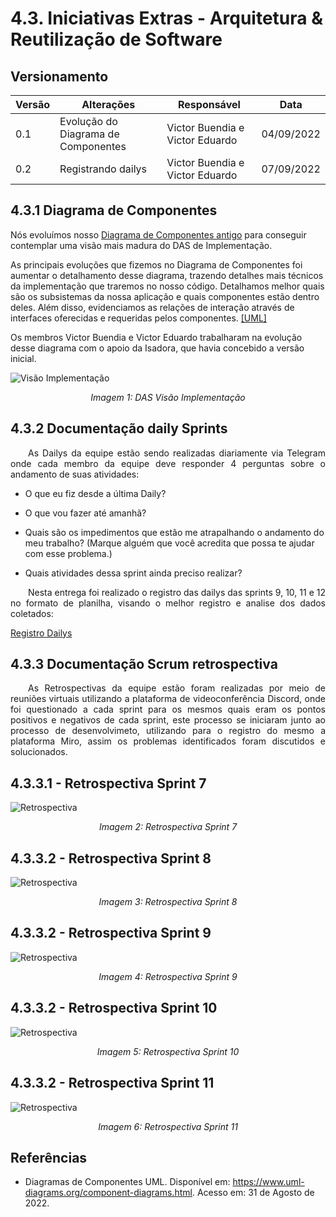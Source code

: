 # 4.3. Iniciativas Extras - Arquitetura & Reutilização de Software

## Versionamento

| Versão | Alterações                          | Responsável                     | Data       |
| ------ | ----------------------------------- | ------------------------------- | ---------- |
| 0.1    | Evolução do Diagrama de Componentes | Victor Buendia e Victor Eduardo | 04/09/2022 |
| 0.2    | Registrando dailys | Victor Buendia e Victor Eduardo | 07/09/2022 |

## 4.3.1 Diagrama de Componentes

Nós evoluímos nosso [Diagrama de Componentes antigo](/Modelagem/2.1.1.UMLEstaticos?id=_22113-diagrama-de-componentes) para conseguir contemplar uma visão mais madura do DAS de Implementação.

As principais evoluções que fizemos no Diagrama de Componentes foi aumentar o detalhamento desse diagrama, trazendo detalhes mais técnicos da implementação que traremos no nosso código. Detalhamos melhor quais são os subsistemas da nossa aplicação e quais componentes estão dentro deles. Além disso, evidenciamos as relações de interação através de interfaces oferecidas e requeridas pelos componentes. [[UML]](#ref1)

Os membros Victor Buendia e Victor Eduardo trabalharam na evolução desse diagrama com o apoio da Isadora, que havia concebido a versão inicial.

![Visão Implementação](../imgs/VisaoImplementacao.png)  
<p align="center">
  <i>Imagem 1: DAS Visão Implementação</i>
</p>

## 4.3.2 Documentação daily Sprints

<p align="justify">&emsp;&emsp;As Dailys da equipe estão sendo realizadas diariamente via Telegram onde cada membro da equipe deve responder 4 perguntas sobre o andamento de suas atividades:</p>

- O que eu fiz desde a última Daily?

- O que vou fazer até amanhã?

- Quais são os impedimentos que estão me atrapalhando o andamento do meu trabalho? (Marque alguém que você acredita que possa te ajudar com esse problema.)

- Quais atividades dessa sprint ainda preciso realizar?

<p align="justify">&emsp;&emsp;Nesta entrega foi realizado o registro das dailys das sprints 9, 10, 11 e 12 no formato de planilha, visando o melhor registro e analise dos dados coletados: </p>

[Registro Dailys](https://docs.google.com/spreadsheets/d/14c7agbEHBoryS6Nd4Bq-8rD-v3mqoQNe/edit?usp=sharing&ouid=115308633450486530905&rtpof=true&sd=true)


## 4.3.3 Documentação Scrum retrospectiva

<p align="justify">&emsp;&emsp;As Retrospectivas da equipe estão foram realizadas por meio de reuniões virtuais utilizando a plataforma de videoconferência Discord, onde foi questionado a cada sprint para os mesmos quais eram os pontos positivos e negativos de cada sprint,  este processo se iniciaram junto ao processo de desenvolvimeto, utilizando para o registro do mesmo a plataforma Miro, assim os problemas identificados foram discutidos e solucionados.</p>


## 4.3.3.1 - Retrospectiva Sprint 7

![Retrospectiva](../imgs/Sprint7.jpg)  
<p align="center">
  <i>Imagem 2: Retrospectiva Sprint 7</i>
</p>

## 4.3.3.2 - Retrospectiva Sprint 8

![Retrospectiva](../imgs/Sprint8.jpg)  
<p align="center">
  <i>Imagem 3: Retrospectiva Sprint 8</i>
</p>

## 4.3.3.2 - Retrospectiva Sprint 9

![Retrospectiva](../imgs/Sprint9.jpg)  
<p align="center">
  <i>Imagem 4: Retrospectiva Sprint 9</i>
</p>

## 4.3.3.2 - Retrospectiva Sprint 10

![Retrospectiva](../imgs/Sprint10.jpg)  
<p align="center">
  <i>Imagem 5: Retrospectiva Sprint 10</i>
</p>

## 4.3.3.2 - Retrospectiva Sprint 11

![Retrospectiva](../imgs/Sprint11.jpg)  
<p align="center">
  <i>Imagem 6: Retrospectiva Sprint 11</i>
</p>

## Referências

<a id="ref1"></a> 
- Diagramas de Componentes UML. Disponível em: <https://www.uml-diagrams.org/component-diagrams.html>. Acesso em: 31 de Agosto de 2022.